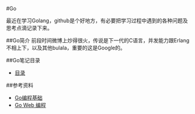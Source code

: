 #Go

最近在学习Golang，github是个好地方，有必要把学习过程中遇到的各种问题及思考点滴记录下来。  

##Go简介
前段时间微博上炒得很火，传说是下一代的C语言，并发能力跟Erlang不相上下，以及其他bulala，重要的这是Google的。

##Go笔记目录
* [目录](go/README.md)

##参考资料
* [Go编程基础](https://github.com/Unknwon/go-fundamental-programming)
* [Go Web 编程](https://github.com/astaxie/build-web-application-with-golang)



